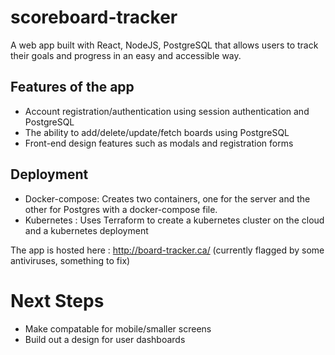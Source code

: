 # scoreboard-tracker

A web app built with React, NodeJS, PostgreSQL that allows users to track their goals and progress in an easy and accessible way.

## Features of the app

- Account registration/authentication using session authentication and PostgreSQL
- The ability to add/delete/update/fetch boards using PostgreSQL
- Front-end design features such as modals and registration forms

## Deployment 

- Docker-compose: Creates two containers, one for the server and the other for Postgres with a docker-compose file.
- Kubernetes : Uses Terraform to create a kubernetes cluster on the cloud and a kubernetes deployment

The app is hosted here : http://board-tracker.ca/ (currently flagged by some antiviruses, something to fix)

# Next Steps

- Make compatable for mobile/smaller screens
- Build out a design for user dashboards
